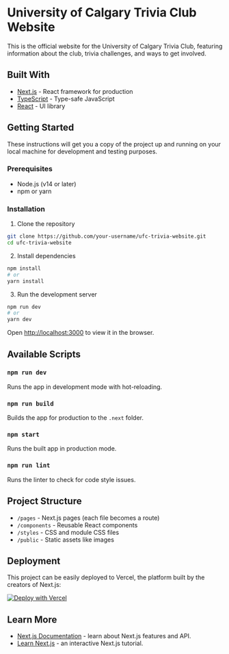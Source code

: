 # University of Calgary Trivia Club Website

This is the official website for the University of Calgary Trivia Club, featuring information about the club, trivia challenges, and ways to get involved.

## Built With

- [Next.js](https://nextjs.org/) - React framework for production
- [TypeScript](https://www.typescriptlang.org/) - Type-safe JavaScript
- [React](https://reactjs.org/) - UI library

## Getting Started

These instructions will get you a copy of the project up and running on your local machine for development and testing purposes.

### Prerequisites

- Node.js (v14 or later)
- npm or yarn

### Installation

1. Clone the repository
```bash
git clone https://github.com/your-username/ufc-trivia-website.git
cd ufc-trivia-website
```

2. Install dependencies
```bash
npm install
# or
yarn install
```

3. Run the development server
```bash
npm run dev
# or
yarn dev
```

Open [http://localhost:3000](http://localhost:3000) to view it in the browser.

## Available Scripts

### `npm run dev`

Runs the app in development mode with hot-reloading.

### `npm run build`

Builds the app for production to the `.next` folder.

### `npm start`

Runs the built app in production mode.

### `npm run lint`

Runs the linter to check for code style issues.

## Project Structure

- `/pages` - Next.js pages (each file becomes a route)
- `/components` - Reusable React components
- `/styles` - CSS and module CSS files
- `/public` - Static assets like images

## Deployment

This project can be easily deployed to Vercel, the platform built by the creators of Next.js:

[![Deploy with Vercel](https://vercel.com/button)](https://vercel.com/new/git/external?repository-url=https://github.com/yourusername/ufc-trivia-website)

## Learn More

- [Next.js Documentation](https://nextjs.org/docs) - learn about Next.js features and API.
- [Learn Next.js](https://nextjs.org/learn) - an interactive Next.js tutorial.